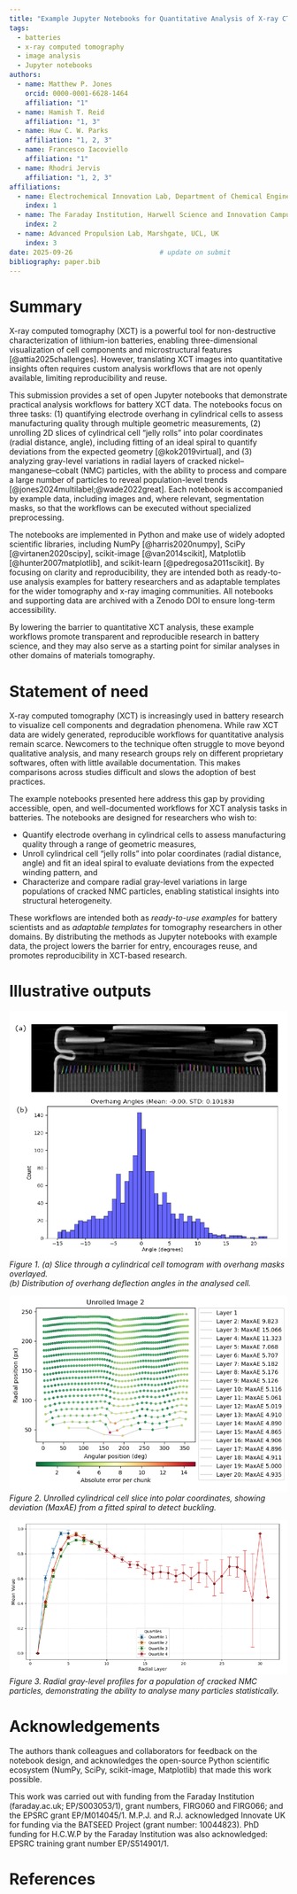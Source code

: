 ```yaml
---
title: "Example Jupyter Notebooks for Quantitative Analysis of X-ray CT Data in Lithium-Ion Batteries"
tags:
  - batteries
  - x-ray computed tomography
  - image analysis
  - Jupyter notebooks
authors:
  - name: Matthew P. Jones
    orcid: 0000-0001-6628-1464
    affiliation: "1"
  - name: Hamish T. Reid
    affiliation: "1, 3"
  - name: Huw C. W. Parks
    affiliation: "1, 2, 3"
  - name: Francesco Iacoviello
    affiliation: "1"
  - name: Rhodri Jervis
    affiliation: "1, 2, 3"
affiliations:
  - name: Electrochemical Innovation Lab, Department of Chemical Engineering, UCL, UK
    index: 1
  - name: The Faraday Institution, Harwell Science and Innovation Campus, Didcot, UK
    index: 2
  - name: Advanced Propulsion Lab, Marshgate, UCL, UK
    index: 3
date: 2025-09-26                      # update on submit
bibliography: paper.bib
---
```


# Summary

X-ray computed tomography (XCT) is a powerful tool for non-destructive characterization of lithium-ion batteries, enabling three-dimensional visualization of cell components and microstructural features [@attia2025challenges]. However, translating XCT images into quantitative insights often requires custom analysis workflows that are not openly available, limiting reproducibility and reuse.  

This submission provides a set of open Jupyter notebooks that demonstrate practical analysis workflows for battery XCT data. The notebooks focus on three tasks: (1) quantifying electrode overhang in cylindrical cells to assess manufacturing quality through multiple geometric measurements, (2) unrolling 2D slices of cylindrical cell “jelly rolls” into polar coordinates (radial distance, angle), including fitting of an ideal spiral to quantify deviations from the expected geometry [@kok2019virtual], and (3) analyzing gray-level variations in radial layers of cracked nickel–manganese–cobalt (NMC) particles, with the ability to process and compare a large number of particles to reveal population-level trends [@jones2024multilabel;@wade2022great]. Each notebook is accompanied by example data, including images and, where relevant, segmentation masks, so that the workflows can be executed without specialized preprocessing.  

The notebooks are implemented in Python and make use of widely adopted scientific libraries, including NumPy [@harris2020numpy], SciPy [@virtanen2020scipy], scikit-image [@van2014scikit], Matplotlib [@hunter2007matplotlib], and scikit-learn [@pedregosa2011scikit]. By focusing on clarity and reproducibility, they are intended both as ready-to-use analysis examples for battery researchers and as adaptable templates for the wider tomography and x-ray imaging communities. All notebooks and supporting data are archived with a Zenodo DOI to ensure long-term accessibility.  

By lowering the barrier to quantitative XCT analysis, these example workflows promote transparent and reproducible research in battery science, and they may also serve as a starting point for similar analyses in other domains of materials tomography.  

# Statement of need

X-ray computed tomography (XCT) is increasingly used in battery research to visualize cell components and degradation phenomena. While raw XCT data are widely generated, reproducible workflows for quantitative analysis remain scarce. Newcomers to the technique often struggle to move beyond qualitative analysis, and many research groups rely on different proprietary softwares, often with little available documentation. This makes comparisons across studies difficult and slows the adoption of best practices.  

The example notebooks presented here address this gap by providing accessible, open, and well-documented workflows for XCT analysis tasks in batteries. The notebooks are designed for researchers who wish to:  
 
- Quantify electrode overhang in cylindrical cells to assess manufacturing quality through a range of geometric measures,
- Unroll cylindrical cell “jelly rolls” into polar coordinates (radial distance, angle) and fit an ideal spiral to evaluate deviations from the expected winding pattern, and
- Characterize and compare radial gray-level variations in large populations of cracked NMC particles, enabling statistical insights into structural heterogeneity. 

These workflows are intended both as *ready-to-use examples* for battery scientists and as *adaptable templates* for tomography researchers in other domains. By distributing the methods as Jupyter notebooks with example data, the project lowers the barrier for entry, encourages reuse, and promotes reproducibility in XCT-based research.

# Illustrative outputs

![Slice through a cylindrical cell tomogram with overhang masks overlayed, distribution of overhang deflection angles in the cell analysed in the notebook.](fig1.png)  
*Figure 1. (a) Slice through a cylindrical cell tomogram with overhang masks overlayed.  
(b) Distribution of overhang deflection angles in the analysed cell.*  

![Unrolled cylindrical cell slice into polar coordinates with deviation (MaxAE) from a fitted spiral used to detect buckling.](fig2.png)  
*Figure 2. Unrolled cylindrical cell slice into polar coordinates, showing deviation (MaxAE) from a fitted spiral to detect buckling.*  

![Radial gray-level profiles for a population of cracked NMC particles.](fig3.png)  
*Figure 3. Radial gray-level profiles for a population of cracked NMC particles, demonstrating the ability to analyse many particles statistically.*  


# Acknowledgements

The authors thank colleagues and collaborators for feedback on the notebook design, and acknowledges the open-source Python scientific ecosystem (NumPy, SciPy, scikit-image, Matplotlib) that made this work possible.

This work was carried out with funding from the Faraday Institution (faraday.ac.uk; EP/S003053/1), grant numbers, FIRG060 and FIRG066; and the EPSRC grant EP/M014045/1. M.P.J. and R.J. acknowledged Innovate UK for funding via the BATSEED Project (grant number: 10044823). PhD funding for H.C.W.P by the Faraday Institution was also acknowledged: EPSRC training grant number EP/S514901/1. 

# References






